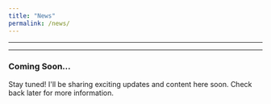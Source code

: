 ```yaml
--- 
title: "News"
permalink: /news/
---
```


-------

------------
### Coming Soon...

Stay tuned! I'll be sharing exciting updates and content here soon. Check back later for more information.
